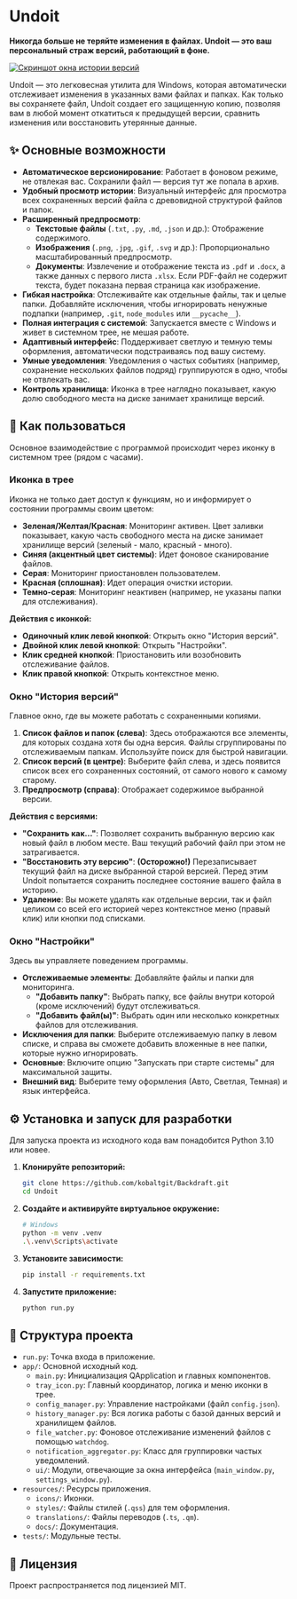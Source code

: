 # Undoit

**Никогда больше не теряйте изменения в файлах. Undoit — это ваш персональный страж версий, работающий в фоне.**

<a href="https://i.ibb.co/21dCvBMh/2025-08-27-181233.png"><img src="https://i.ibb.co/21dCvBMh/2025-08-27-181233.png" alt="Скриншот окна истории версий" border="0"></a>

Undoit — это легковесная утилита для Windows, которая автоматически отслеживает изменения в указанных вами файлах и папках. Как только вы сохраняете файл, Undoit создает его защищенную копию, позволяя вам в любой момент откатиться к предыдущей версии, сравнить изменения или восстановить утерянные данные.

## ✨ Основные возможности

*   **Автоматическое версионирование**: Работает в фоновом режиме, не отвлекая вас. Сохранили файл — версия тут же попала в архив.
*   **Удобный просмотр истории**: Визуальный интерфейс для просмотра всех сохраненных версий файла с древовидной структурой файлов и папок.
*   **Расширенный предпросмотр**:
    *   **Текстовые файлы** (`.txt`, `.py`, `.md`, `.json` и др.): Отображение содержимого.
    *   **Изображения** (`.png`, `.jpg`, `.gif`, `.svg` и др.): Пропорционально масштабированный предпросмотр.
    *   **Документы**: Извлечение и отображение текста из `.pdf` и `.docx`, а также данных с первого листа `.xlsx`. Если PDF-файл не содержит текста, будет показана первая страница как изображение.
*   **Гибкая настройка**: Отслеживайте как отдельные файлы, так и целые папки. Добавляйте исключения, чтобы игнорировать ненужные подпапки (например, `.git`, `node_modules` или `__pycache__`).
*   **Полная интеграция с системой**: Запускается вместе с Windows и живет в системном трее, не мешая работе.
*   **Адаптивный интерфейс**: Поддерживает светлую и темную темы оформления, автоматически подстраиваясь под вашу систему.
*   **Умные уведомления**: Уведомления о частых событиях (например, сохранение нескольких файлов подряд) группируются в одно, чтобы не отвлекать вас.
*   **Контроль хранилища**: Иконка в трее наглядно показывает, какую долю свободного места на диске занимает хранилище версий.

## 🚀 Как пользоваться

Основное взаимодействие с программой происходит через иконку в системном трее (рядом с часами).

### Иконка в трее

Иконка не только дает доступ к функциям, но и информирует о состоянии программы своим цветом:

*   **Зеленая/Желтая/Красная**: Мониторинг активен. Цвет заливки показывает, какую часть свободного места на диске занимает хранилище версий (зеленый - мало, красный - много).
*   **Синяя (акцентный цвет системы)**: Идет фоновое сканирование файлов.
*   **Серая**: Мониторинг приостановлен пользователем.
*   **Красная (сплошная)**: Идет операция очистки истории.
*   **Темно-серая**: Мониторинг неактивен (например, не указаны папки для отслеживания).

**Действия с иконкой:**

*   **Одиночный клик левой кнопкой**: Открыть окно "История версий".
*   **Двойной клик левой кнопкой**: Открыть "Настройки".
*   **Клик средней кнопкой**: Приостановить или возобновить отслеживание файлов.
*   **Клик правой кнопкой**: Открыть контекстное меню.

### Окно "История версий"

Главное окно, где вы можете работать с сохраненными копиями.

1.  **Список файлов и папок (слева)**: Здесь отображаются все элементы, для которых создана хотя бы одна версия. Файлы сгруппированы по отслеживаемым папкам. Используйте поиск для быстрой навигации.
2.  **Список версий (в центре)**: Выберите файл слева, и здесь появится список всех его сохраненных состояний, от самого нового к самому старому.
3.  **Предпросмотр (справа)**: Отображает содержимое выбранной версии.

**Действия с версиями:**

*   **"Сохранить как..."**: Позволяет сохранить выбранную версию как новый файл в любом месте. Ваш текущий рабочий файл при этом не затрагивается.
*   **"Восстановить эту версию"**: **(Осторожно!)** Перезаписывает текущий файл на диске выбранной старой версией. Перед этим Undoit попытается сохранить последнее состояние вашего файла в историю.
*   **Удаление**: Вы можете удалять как отдельные версии, так и файл целиком со всей его историей через контекстное меню (правый клик) или кнопки под списками.

### Окно "Настройки"

Здесь вы управляете поведением программы.

*   **Отслеживаемые элементы**: Добавляйте файлы и папки для мониторинга.
    *   **"Добавить папку"**: Выбрать папку, все файлы внутри которой (кроме исключений) будут отслеживаться.
    *   **"Добавить файл(ы)"**: Выбрать один или несколько конкретных файлов для отслеживания.
*   **Исключения для папки**: Выберите отслеживаемую папку в левом списке, и справа вы сможете добавить вложенные в нее папки, которые нужно игнорировать.
*   **Основные**: Включите опцию "Запускать при старте системы" для максимальной защиты.
*   **Внешний вид**: Выберите тему оформления (Авто, Светлая, Темная) и язык интерфейса.

## ⚙️ Установка и запуск для разработки

Для запуска проекта из исходного кода вам понадобится Python 3.10 или новее.

1.  **Клонируйте репозиторий:**
    ```bash
    git clone https://github.com/kobaltgit/Backdraft.git
    cd Undoit
    ```

2.  **Создайте и активируйте виртуальное окружение:**
    ```bash
    # Windows
    python -m venv .venv
    .\.venv\Scripts\activate
    ```

3.  **Установите зависимости:**
    ```bash
    pip install -r requirements.txt
    ```

4.  **Запустите приложение:**
    ```bash
    python run.py
    ```

## 📂 Структура проекта

*   `run.py`: Точка входа в приложение.
*   `app/`: Основной исходный код.
    *   `main.py`: Инициализация QApplication и главных компонентов.
    *   `tray_icon.py`: Главный координатор, логика и меню иконки в трее.
    *   `config_manager.py`: Управление настройками (файл `config.json`).
    *   `history_manager.py`: Вся логика работы с базой данных версий и хранилищем файлов.
    *   `file_watcher.py`: Фоновое отслеживание изменений файлов с помощью `watchdog`.
    *   `notification_aggregator.py`: Класс для группировки частых уведомлений.
    *   `ui/`: Модули, отвечающие за окна интерфейса (`main_window.py`, `settings_window.py`).
*   `resources/`: Ресурсы приложения.
    *   `icons/`: Иконки.
    *   `styles/`: Файлы стилей (`.qss`) для тем оформления.
    *   `translations/`: Файлы переводов (`.ts`, `.qm`).
    *   `docs/`: Документация.
*   `tests/`: Модульные тесты.

## 📄 Лицензия

Проект распространяется под лицензией MIT.